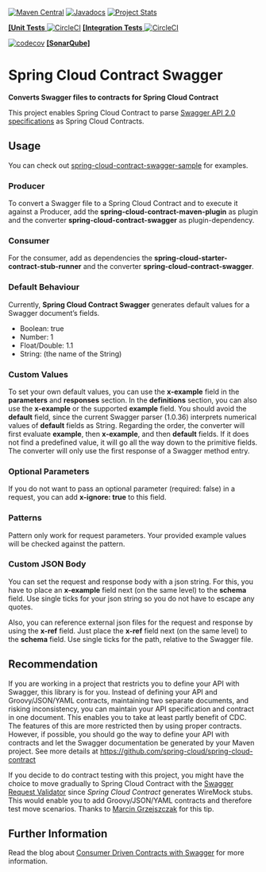 [![Maven Central](https://maven-badges.herokuapp.com/maven-central/blog.svenbayer/spring-cloud-contract-swagger/badge.svg?style=plastic)](https://maven-badges.herokuapp.com/maven-central/blog.svenbayer/spring-cloud-contract-swagger)
[![Javadocs](http://javadoc.io/badge/blog.svenbayer/spring-cloud-contract-swagger.svg?color=blue)](http://javadoc.io/doc/blog.svenbayer/spring-cloud-contract-swagger)
[![Project Stats](https://www.openhub.net/p/spring-cloud-contract-swagger/widgets/project_thin_badge?format=gif&ref=Thin+badge)](https://www.openhub.net/p/spring-cloud-contract-swagger)

[**\[Unit Tests** ![CircleCI](https://circleci.com/gh/SvenBayer/spring-cloud-contract-swagger/tree/master.svg?style=svg)](https://circleci.com/gh/SvenBayer/spring-cloud-contract-swagger/tree/master) 
[**\[Integration Tests** ![CircleCI](https://circleci.com/gh/SvenBayer/spring-cloud-contract-swagger-sample/tree/master.svg?style=svg)](https://circleci.com/gh/SvenBayer/spring-cloud-contract-swagger-sample/tree/master)

[![codecov](https://codecov.io/gh/SvenBayer/spring-cloud-contract-swagger/branch/master/graph/badge.svg)](https://codecov.io/gh/SvenBayer/spring-cloud-contract-swagger)
[**\[SonarQube\]**](https://sonarcloud.io/dashboard?id=blog.svenbayer%3Aspring-cloud-contract-swagger)

# Spring Cloud Contract Swagger
**Converts Swagger files to contracts for Spring Cloud Contract**

This project enables Spring Cloud Contract to parse [Swagger API 2.0 specifications](https://github.com/OAI/OpenAPI-Specification/blob/master/versions/2.0.md) as Spring Cloud Contracts.

## Usage
You can check out [spring-cloud-contract-swagger-sample](https://github.com/SvenBayer/spring-cloud-contract-swagger-sample) for examples.

### Producer
To convert a Swagger file to a Spring Cloud Contract and to execute it against a Producer, add the **spring-cloud-contract-maven-plugin** as plugin and the converter **spring-cloud-contract-swagger** as plugin-dependency.

### Consumer
For the consumer, add as dependencies the **spring-cloud-starter-contract-stub-runner** and the converter **spring-cloud-contract-swagger**.

### Default Behaviour
Currently, **Spring Cloud Contract Swagger** generates default values for a Swagger document’s fields.

* Boolean: true
* Number: 1
* Float/Double: 1.1
* String: (the name of the String)

### Custom Values
To set your own default values, you can use the **x-example** field in the **parameters** and **responses** section. In the **definitions** section, you can also use the **x-example** or the supported **example** field. You should avoid the **default** field, since the current Swagger parser (1.0.36) interprets numerical values of **default** fields as String. Regarding the order, the converter will first evaluate **example**, then **x-example**, and then **default** fields. If it does not find a predefined value, it will go all the way down to the primitive fields. The converter will only use the first response of a Swagger method entry.

### Optional Parameters
If you do not want to pass an optional parameter (required: false) in a request, you can add **x-ignore: true** to this field. 

### Patterns
Pattern only work for request parameters. Your provided example values will be checked against the pattern.

### Custom JSON Body
You can set the request and response body with a json string. For this, you have to place an **x-example** field next (on the same level) to the **schema** field. Use single ticks for your json string so you do not have to escape any quotes.

Also, you can reference external json files for the request and response by using the **x-ref** field. Just place the **x-ref** field next (on the same level) to the **schema** field. Use single ticks for the path, relative to the Swagger file. 

## Recommendation
If you are working in a project that restricts you to define your API with Swagger, this library is for you. Instead of defining your API and Groovy/JSON/YAML contracts, maintaining two separate documents, and risking inconsistency, you can maintain your API specification and contract in one document. This enables you to take at least partly benefit of CDC. The features of this are more restricted then by using proper contracts. However, if possible, you should go the way to define your API with contracts and let the Swagger documentation be generated by your Maven project. See more details at https://github.com/spring-cloud/spring-cloud-contract

If you decide to do contract testing with this project, you might have the choice to move gradually to Spring Cloud Contract with the [Swagger Request Validator](https://bitbucket.org/atlassian/swagger-request-validator) since *Spring Cloud Contract* generates WireMock stubs. This would enable you to add Groovy/JSON/YAML contracts and therefore test move scenarios. Thanks to [Marcin Grzejszczak](https://github.com/marcingrzejszczak) for this tip.

## Further Information
Read the blog about [Consumer Driven Contracts with Swagger](https://svenbayer.blog/cdc-with-swagger) for more information.
